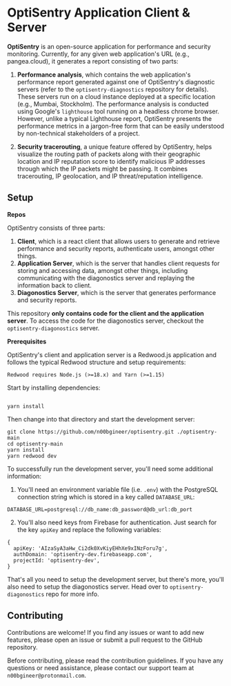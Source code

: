 # OptiSentry Application Client & Server


<!-- ![OptiSentry]() -->

**OptiSentry** is an open-source application for performance and security monitoring. Currently, for any given web application's URL (e.g., pangea.cloud), it generates a report consisting of two parts:

1. **Performance analysis**, which contains the web application's performance report generated against one of OptiSentry's diagnostic servers (refer to the `optisentry-diagnostics` repository for details). These servers run on a cloud instance deployed at a specific location (e.g., Mumbai, Stockholm). The performance analysis is conducted using Google's `lighthouse` tool running on a headless chrome browser. However, unlike a typical Lighthouse report, OptiSentry presents the performance metrics in a jargon-free form that can be easily understood by non-technical stakeholders of a project.

2. **Security tracerouting**, a unique feature offered by OptiSentry, helps visualize the routing path of packets along with their geographic location and IP reputation score to identify malicious IP addresses through which the IP packets might be passing. It combines tracerouting, IP geolocation, and IP threat/reputation intelligence.

## Setup

**Repos**

OptiSentry consists of three parts:
1. **Client**, which is a react client that allows users to generate and retrieve performance and security reports, authenticate users, amongst other things.
2. **Application Server**, which is the server that handles client requests for storing and accessing data, amongst other things, including communicating with the diagonostics server and replaying the information back to client.
3. **Diagonostics Server**, which is the server that generates performance and security reports.

This repository **only contains code for the client and the application server**. To access the code for the diagonostics server, checkout the `optisentry-diagonostics` server.

**Prerequisites**

OptiSentry's client and application server is a Redwood.js application and follows the typical Redwood structure and setup requirements:

```
Redwood requires Node.js (>=18.x) and Yarn (>=1.15)
```

Start by installing dependencies:

```

yarn install
```

Then change into that directory and start the development server:

```
git clone https://github.com/n00bgineer/optisentry.git ./optisentry-main
cd optisentry-main
yarn install
yarn redwood dev
```

To successfully run the development server, you'll need some additional information:

1. You'll need an environment variable file (i.e. `.env`) with the PostgreSQL connection string which is stored in a key called `DATABASE_URL`:
```
DATABASE_URL=postgresql://db_name:db_password@db_url:db_port
```
2. You'll also need keys from Firebase for authentication. Just search for the key `apiKey` and replace the following variables:
```
{
  apiKey: 'AIzaSyA3aHw_Ci2dk0XvKiyEHhXe9xINzForu7g',
  authDomain: 'optisentry-dev.firebaseapp.com',
  projectId: 'optisentry-dev',
}
```

That's all you need to setup the development server, but there's more, you'll also need to setup the diagonostics server. Head over to `optisentry-diagonostics` repo for more info.


## Contributing

Contributions are welcome! If you find any issues or want to add new features, please open an issue or submit a pull request to the GitHub repository.

Before contributing, please read the contribution guidelines. If you have any questions or need assistance, please contact our support team at `n00bgineer@protonmail.com`.
